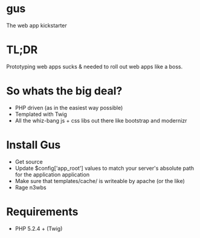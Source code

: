 gus
===

The web app kickstarter

# TL;DR
Prototyping web apps sucks & needed to roll out web 
apps like a boss.

# So whats the big deal?

- PHP driven (as in the easiest way possible)
- Templated with Twig
- All  the whiz-bang js + css libs out there 
like bootstrap and modernizr

# Install Gus

- Get source
- Update $config['app_root'] values to match your 
server's absolute path for the application application
- Make sure that templates/cache/ is writeable by apache (or the like)
- Rage n3wbs

# Requirements

- PHP 5.2.4 + (Twig)
